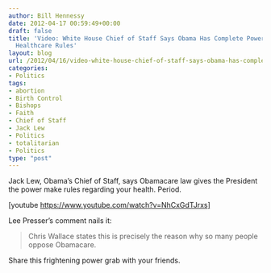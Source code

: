 ```yaml
---
author: Bill Hennessy
date: 2012-04-17 00:59:49+00:00
draft: false
title: 'Video: White House Chief of Staff Says Obama Has Complete Power to Decree
  Healthcare Rules'
layout: blog
url: /2012/04/16/video-white-house-chief-of-staff-says-obama-has-complete-power-to-decree-healthcare-rules/
categories:
- Politics
tags:
- abortion
- Birth Control
- Bishops
- Faith
- Chief of Staff
- Jack Lew
- Politics
- totalitarian
- Politics
type: "post"
---
```


Jack Lew, Obama’s Chief of Staff, says Obamacare law gives the President the power make rules regarding your health. Period.

 

[youtube https://www.youtube.com/watch?v=NhCxGdTJrxs]

 

Lee Presser’s comment nails it: 

 

>   
> 
> Chris Wallace states this is precisely the reason why so many people oppose Obamacare.
> 
> 

 

Share this frightening power grab with your friends. 
